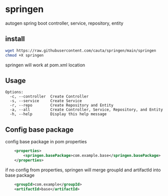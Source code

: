# springen
autogen spring boot controller, service, repository, entity

## install
```bash
wget https://raw.githubusercontent.com/cauta/springen/main/springen
chmod +X springen
```
springen will work at pom.xml location
## Usage
```
Options:
  -c, --controller  Create Controller
  -s, --service     Create Service
  -r, --repo        Create Repository and Entity
  -a, --all         Create Controller, Service, Repository, and Entity
  -h, --help        Display this help message
```

## Config base package
config base package in pom properties
```xml
	<properties>
		<springen.basePackage>com.example.base</springen.basePackage>
	</properties>
```

if no config from properties, springen will merge groupId and artifactId into base package
```xml
	<groupId>com.example</groupId>
	<artifactId>base</artifactId>
```
